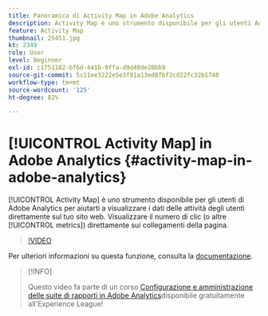 ```yaml
---
title: Panoramica di Activity Map in Adobe Analytics
description: Activity Map è uno strumento disponibile per gli utenti Adobe Analytics che consente di visualizzare i dati delle attività degli utenti direttamente sul sito web. Puoi vedere il numero di clic (o altre metriche) direttamente sui collegamenti della pagina.
feature: Activity Map
thumbnail: 25451.jpg
kt: 2349
role: User
level: Beginner
exl-id: c1751182-bf6d-441b-9ffa-d9d40de20bb9
source-git-commit: 5c11ee3222e5e3f81a13ed8fbf2cd22fc32b1740
workflow-type: tm+mt
source-wordcount: '125'
ht-degree: 82%

---
```


# [!UICONTROL Activity Map] in Adobe Analytics {#activity-map-in-adobe-analytics}

[!UICONTROL Activity Map] è uno strumento disponibile per gli utenti di Adobe Analytics per aiutarti a visualizzare i dati delle attività degli utenti direttamente sul tuo sito web. Visualizzare il numero di clic (o altre [!UICONTROL metrics]) direttamente sui collegamenti della pagina.

>[!VIDEO](https://video.tv.adobe.com/v/25451/?quality=12)

Per ulteriori informazioni su questa funzione, consulta la [documentazione](https://experienceleague.adobe.com/docs/analytics/analyze/activity-map/activity-map.html?lang=it).

>[!INFO]
>
> Questo video fa parte di un corso [Configurazione e amministrazione delle suite di rapporti in Adobe Analytics](https://experienceleague.adobe.com/?recommended=Analytics-A-1-2021.1.administration&amp;lang=it)disponibile gratuitamente all&#39;Experience League!